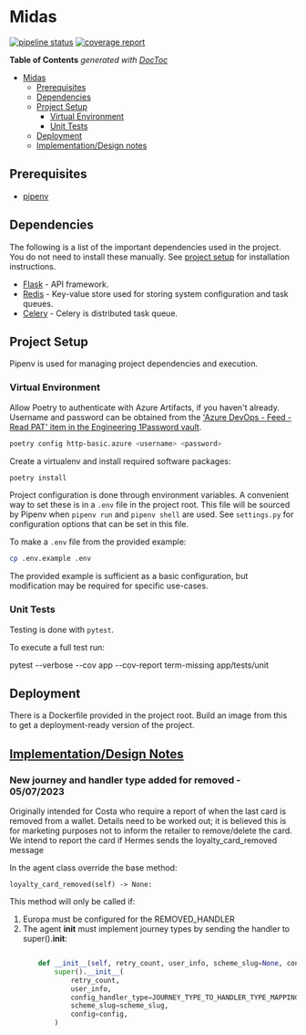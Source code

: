 # Midas


[![pipeline status](https://git.bink.com/Olympus/midas/badges/develop/pipeline.svg)](https://git.bink.com/Olympus/midas/commits/develop) [![coverage report](https://git.bink.com/Olympus/midas/badges/develop/coverage.svg)](https://git.bink.com/Olympus/midas/commits/develop)


<!-- START doctoc generated TOC please keep comment here to allow auto update -->
<!-- DON'T EDIT THIS SECTION, INSTEAD RE-RUN doctoc TO UPDATE -->
**Table of Contents**  *generated with [DocToc](https://github.com/thlorenz/doctoc)*

- [Midas](#midas)
  - [Prerequisites](#prerequisites)
  - [Dependencies](#dependencies)
  - [Project Setup](#project-setup)
    - [Virtual Environment](#virtual-environment)
    - [Unit Tests](#unit-tests)
  - [Deployment](#deployment)
  - [Implementation/Design notes](#implementationdesign-notes)


<!-- END doctoc generated TOC please keep comment here to allow auto update -->

## Prerequisites

- [pipenv](https://docs.pipenv.org)

## Dependencies

The following is a list of the important dependencies used in the project. You do not need to install these manually. See [project setup](#project-setup) for installation instructions.

- [Flask](http://flask.pocoo.org) - API framework.
- [Redis](https://redis-py.readthedocs.io/en/latest) - Key-value store used for storing system configuration and task queues.
- [Celery](https://docs.celeryproject.org/en/stable/index.html) - Celery is distributed task queue.


## Project Setup

Pipenv is used for managing project dependencies and execution.

### Virtual Environment

Allow Poetry to authenticate with Azure Artifacts, if you haven't already. Username and password can be obtained from the ['Azure DevOps - Feed - Read PAT' item in the Engineering 1Password vault](https://start.1password.com/open/i?a=24Z7AXLXINAQJK5EO2PN4BI7WA&v=sulgy6aoc2tk4jwje655zg44by&i=ryyryvavl2zkeetvfgx5iizqda&h=bink.1password.com).

```bash
poetry config http-basic.azure <username> <password>
```

Create a virtualenv and install required software packages:

```bash
poetry install
```

Project configuration is done through environment variables. A convenient way to set these is in a `.env` file in the project root. This file will be sourced by Pipenv when `pipenv run` and `pipenv shell` are used. See `settings.py` for configuration options that can be set in this file.

To make a `.env` file from the provided example:

```bash
cp .env.example .env
```

The provided example is sufficient as a basic configuration, but modification may be required for specific use-cases.

### Unit Tests

Testing is done with `pytest`.

To execute a full test run:

pytest --verbose --cov app --cov-report term-missing app/tests/unit

## Deployment

There is a Dockerfile provided in the project root. Build an image from this to get a deployment-ready version of the project.

## [Implementation/Design Notes]()

### New journey and handler type added for removed - 05/07/2023

Originally intended for Costa who require a report of when the last card is removed
from a wallet. Details need to be worked out; it is believed this is for marketing purposes
not to inform the retailer to remove/delete the card.  We intend to report the card if Hermes
sends the loyalty_card_removed message

In the agent class override the base method:

  ```loyalty_card_removed(self) -> None:```

This method will only be called if:
1. Europa must be configured for the REMOVED_HANDLER
2. The agent __init__ must implement journey types by sending the handler to super().__init__:
```python

       def __init__(self, retry_count, user_info, scheme_slug=None, config=None):
           super().__init__(
               retry_count,
               user_info,
               config_handler_type=JOURNEY_TYPE_TO_HANDLER_TYPE_MAPPING[user_info["journey_type"]],
               scheme_slug=scheme_slug,
               config=config,
           )
```
